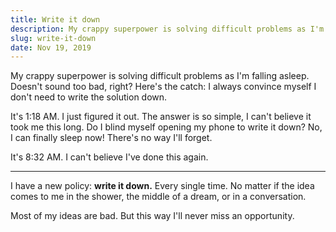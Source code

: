 ```yaml
---
title: Write it down
description: My crappy superpower is solving difficult problems as I'm falling asleep.
slug: write-it-down
date: Nov 19, 2019
---
```


My crappy superpower is solving difficult problems as I'm falling asleep. Doesn't sound too bad, right? Here's the catch: I always convince myself I don't need
to write the solution down.

It's 1:18 AM. I just figured it out. The answer is so simple, I can't believe it took me this long. Do I blind myself opening my phone to write it down? No, I
can finally sleep now! There's no way I'll forget.

It's 8:32 AM. I can't believe I've done this again.

---

I have a new policy: **write it down.** Every single time. No matter if the idea comes to me in the shower, the middle of a dream, or in a conversation.

Most of my ideas are bad. But this way I'll never miss an opportunity.
